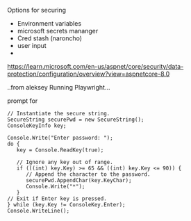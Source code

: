 Options for securing

- Environment variables
- microsoft secrets mananger
- Cred stash (naroncho)
- user input
- 


https://learn.microsoft.com/en-us/aspnet/core/security/data-protection/configuration/overview?view=aspnetcore-8.0





..from aleksey
Running Playwright...

prompt for 

    // Instantiate the secure string.
    SecureString securePwd = new SecureString();
    ConsoleKeyInfo key;

    Console.Write("Enter password: ");
    do {
       key = Console.ReadKey(true);
       
       // Ignore any key out of range.
       if (((int) key.Key) >= 65 && ((int) key.Key <= 90)) {
          // Append the character to the password.
          securePwd.AppendChar(key.KeyChar);
          Console.Write("*");
       }   
    // Exit if Enter key is pressed.
    } while (key.Key != ConsoleKey.Enter);
    Console.WriteLine();